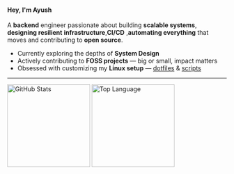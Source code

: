 #### Hey, I'm Ayush

A **backend** engineer passionate about building **scalable systems**, **designing resilient** **infrastructure**,**CI/CD** ,**automating everything** that moves and contributing to **open source**.

- Currently exploring the depths of **System Design**
- Actively contributing to **FOSS projects** — big or small, impact matters
- Obsessed with customizing my **Linux setup** — [dotfiles](https://github.com/ad1822/hyprdots) &  [scripts](https://github.com/ad1822/dotsh)

---
<div>
  <a href="https://github.com/anuraghazra/github-readme-stats?tab=readme-ov-file#github-stats-card"><img height=190 align="center" alt="GitHub Stats" src="https://github-readme-stats.vercel.app/api?username=ad1822&show_icons=true&custom_title=GitHub+Statistics&title_color=cba6f7&theme=catppuccin_mocha&border_color=45475a"/></a>
  <a href="https://github.com/anuraghazra/github-readme-stats?tab=readme-ov-file#top-languages-card"><img height=190 align="center" alt="Top Language" src="https://github-readme-streak-stats.herokuapp.com?user=ad1822&theme=catppuccin-mocha&text_color=cdd6f4&title_color=cba6f7&hide_border=false"/></a>
</div>
